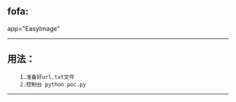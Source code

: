 fofa:
--------------
 app="EasyImage"
***
用法：
----------
        1.准备好url.txt文件  
        2.控制台 python poc.py
***